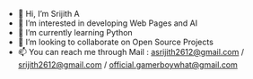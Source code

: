 - 👋 Hi, I’m Srijith A
- 👀 I’m interested in developing Web Pages and AI
- 🌱 I’m currently learning Python
- 💞️ I’m looking to collaborate on Open Source Projects
- 📫 You can reach me through Mail : asrijith2612@gmail.com / srijith2612@gmail.com / official.gamerboywhat@gmail.com

<!---
SrijithProDev-2612/SrijithProDev-2612 is a ✨ special ✨ repository because its `README.md` (this file) appears on your GitHub profile.
You can click the Preview link to take a look at your changes.
--->
